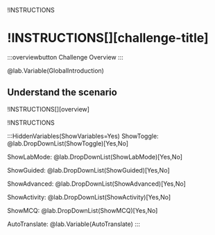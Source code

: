 !INSTRUCTIONS[](https://raw.githubusercontent.com/LODSContent/ChallengeLabs_Resources/master/LanguageFiles/Logo-Challenges-ML.md)

# !INSTRUCTIONS[][challenge-title]

:::overviewbutton
Challenge Overview
:::

@lab.Variable(GlobalIntroduction)

## Understand the scenario

!INSTRUCTIONS[][overview]

!INSTRUCTIONS[](https://raw.githubusercontent.com/LODSContent/Challenge-V3-Framework/main/Templates/Sections/LabHelp.md)

:::HiddenVariables(ShowVariables=Yes)
ShowToggle: @lab.DropDownList(ShowToggle)[Yes,No]

ShowLabMode: @lab.DropDownList(ShowLabMode)[Yes,No]

ShowGuided: @lab.DropDownList(ShowGuided)[Yes,No]

ShowAdvanced: @lab.DropDownList(ShowAdvanced)[Yes,No]

ShowActivity: @lab.DropDownList(ShowActivity)[Yes,No]

ShowMCQ: @lab.DropDownList(ShowMCQ)[Yes,No]

AutoTranslate: @lab.Variable(AutoTranslate)
:::
